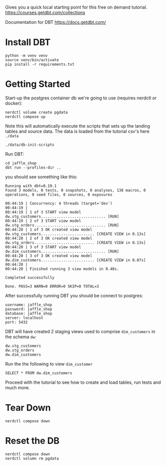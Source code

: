 Gives you a quick local starting point for this free on demand tutorial.
https://courses.getdbt.com/collections

Documentation for DBT https://docs.getdbt.com/

# Install DBT

```
python -m venv venv
source venv/bin/activate
pip install -r requirements.txt
```

# Getting Started

Start-up the postgres container db we're going to use (requires nerdctl or docker):
```
nerdctl volume create pgdata
nerdctl compose up
```

Note this will automatically execute the scripts that sets up the landing tables and source data.
The data is loaded from the tutorial csv's here `./data`
```
./data/db-init-scripts
```

Run DBT:
```
cd jaffle_shop
dbt run --profiles-dir ..
```

you should see something like this:

```
Running with dbt=0.19.1
Found 3 models, 0 tests, 0 snapshots, 0 analyses, 138 macros, 0 operations, 0 seed files, 0 sources, 0 exposures

00:44:19 | Concurrency: 4 threads (target='dev')
00:44:19 | 
00:44:19 | 1 of 3 START view model dw.stg_customers............................. [RUN]
00:44:19 | 2 of 3 START view model dw.stg_orders................................ [RUN]
00:44:20 | 1 of 3 OK created view model dw.stg_customers........................ [CREATE VIEW in 0.13s]
00:44:20 | 2 of 3 OK created view model dw.stg_orders........................... [CREATE VIEW in 0.13s]
00:44:20 | 3 of 3 START view model dw.dim_customers............................. [RUN]
00:44:20 | 3 of 3 OK created view model dw.dim_customers........................ [CREATE VIEW in 0.07s]
00:44:20 | 
00:44:20 | Finished running 3 view models in 0.40s.

Completed successfully

Done. PASS=3 WARN=0 ERROR=0 SKIP=0 TOTAL=3
```

After successfully running DBT you should be connect to postgres:

```
username: jaffle_shop
password: jaffle_shop
database: jaffle_shop
server: localhost
port: 5432
```

DBT will have created 2 staging views used to comprise `dim_customers` in the schema `dw`:
```
dw.stg_customers
dw.stg_orders
dw.dim_customers
```

Run the the following to view `dim_customer`
```
SELECT * FROM dw.dim_customers
```

Proceed with the tutorial to see how to create and load tables, run tests and much more.

# Tear Down

```
nerdctl compose down
```

# Reset the DB

```
nerdctl compose down
nerdctl volumn rm pgdata
```
